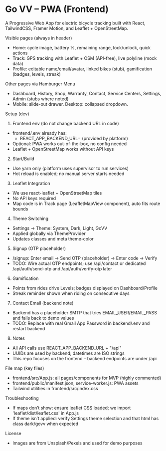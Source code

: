 # Go VV – PWA (Frontend)

A Progressive Web App for electric bicycle tracking built with React, TailwindCSS, Framer Motion, and Leaflet + OpenStreetMap.

Visible pages (always in header)
- Home: cycle image, battery %, remaining range, lock/unlock, quick actions
- Track: GPS tracking with Leaflet + OSM (API-free), live polyline (mock data)
- Profile: editable name/email/avatar, linked bikes (stub), gamification (badges, levels, streak)

Other pages via Hamburger Menu
- Dashboard, History, Shop, Warranty, Contact, Service Centers, Settings, Admin (stubs where noted)
- Mobile: slide-out drawer. Desktop: collapsed dropdown.

Setup (dev)
1) Frontend env (do not change backend URL in code)
- frontend/.env already has:
  - REACT_APP_BACKEND_URL=<your-backend-url> (provided by platform)
- Optional: PWA works out-of-the-box, no config needed
- Leaflet + OpenStreetMap works without API keys

2) Start/Build
- Use yarn only (platform uses supervisor to run services)
- Hot reload is enabled; no manual server starts needed

3) Leaflet Integration
- We use react-leaflet + OpenStreetMap tiles
- No API keys required
- Map code is in Track page (LeafletMapView component), auto fits route bounds

4) Theme Switching
- Settings → Theme: System, Dark, Light, GoVV
- Applied globally via ThemeProvider
- Updates <html> classes and meta theme-color

5) Signup (OTP placeholder)
- /signup: Enter email → Send OTP (placeholder) → Enter code → Verify
- TODO: Wire actual OTP endpoints; use /api/contact or dedicated /api/auth/send-otp and /api/auth/verify-otp later

6) Gamification
- Points from rides drive Levels; badges displayed on Dashboard/Profile
- Streak reminder shown when riding on consecutive days

7) Contact Email (backend note)
- Backend has a placeholder SMTP that tries EMAIL_USER/EMAIL_PASS and falls back to demo values
- TODO: Replace with real Gmail App Password in backend/.env and restart backend

8) Notes
- All API calls use REACT_APP_BACKEND_URL + "/api"
- UUIDs are used by backend; datetimes are ISO strings
- This repo focuses on the frontend – backend endpoints are under /api

File map (key files)
- frontend/src/App.js: all pages/components for MVP (highly commented)
- frontend/public/manifest.json, service-worker.js: PWA assets
- Tailwind utilities in frontend/src/index.css

Troubleshooting
- If maps don’t show: ensure leaflet CSS loaded; we import 'leaflet/dist/leaflet.css' in App.js
- If theme isn’t applied: verify Settings theme selection and that html has class dark/govv when expected

License
- Images are from Unsplash/Pexels and used for demo purposes